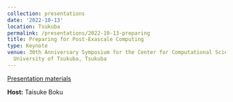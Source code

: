 ```yaml
---
collection: presentations
date: '2022-10-13'
location: Tsukuba
permalink: /presentations/2022-10-13-preparing
title: Preparing for Post-Exascale Computing
type: Keynote
venue: 30th Anniversary Symposium for the Center for Computational Sciences at the
  University of Tsukuba, Tsukuba
---
```


[Presentation materials](https://www.ccs.tsukuba.ac.jp/sympo20221013en/)


**Host:** Taisuke Boku
